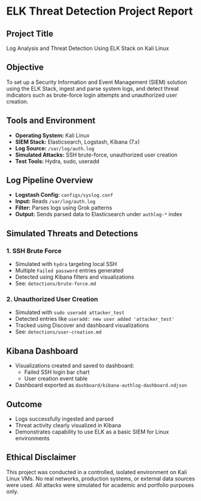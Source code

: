 # ELK Threat Detection Project Report

## Project Title
Log Analysis and Threat Detection Using ELK Stack on Kali Linux

## Objective
To set up a Security Information and Event Management (SIEM) solution using the ELK Stack, ingest and parse system logs, and detect threat indicators such as brute-force login attempts and unauthorized user creation.

## Tools and Environment
- **Operating System:** Kali Linux
- **SIEM Stack:** Elasticsearch, Logstash, Kibana (7.x)
- **Log Source:** `/var/log/auth.log`
- **Simulated Attacks:** SSH brute-force, unauthorized user creation
- **Test Tools:** Hydra, sudo, useradd

## Log Pipeline Overview
- **Logstash Config:** `configs/syslog.conf`
- **Input:** Reads `/var/log/auth.log`
- **Filter:** Parses logs using Grok patterns
- **Output:** Sends parsed data to Elasticsearch under `authlog-*` index

## Simulated Threats and Detections

### 1. SSH Brute Force
- Simulated with `hydra` targeting local SSH
- Multiple `Failed password` entries generated
- Detected using Kibana filters and visualizations
- See: `detections/brute-force.md`

### 2. Unauthorized User Creation
- Simulated with `sudo useradd attacker_test`
- Detected entries like `useradd: new user added 'attacker_test'`
- Tracked using Discover and dashboard visualizations
- See: `detections/user-creation.md`

## Kibana Dashboard
- Visualizations created and saved to dashboard:
  - Failed SSH login bar chart
  - User creation event table
- Dashboard exported as `dashboard/kibana-authlog-dashboard.ndjson`

## Outcome
- Logs successfully ingested and parsed
- Threat activity clearly visualized in Kibana
- Demonstrates capability to use ELK as a basic SIEM for Linux environments

## Ethical Disclaimer
This project was conducted in a controlled, isolated environment on Kali Linux VMs. No real networks, production systems, or external data sources were used. All attacks were simulated for academic and portfolio purposes only.
